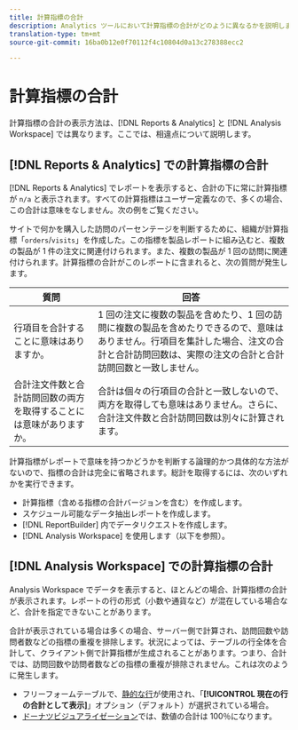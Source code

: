 ```yaml
---
title: 計算指標の合計
description: Analytics ツールにおいて計算指標の合計がどのように異なるかを説明します。
translation-type: tm+mt
source-git-commit: 16ba0b12e0f70112f4c10804d0a13c278388ecc2

---
```



# 計算指標の合計

計算指標の合計の表示方法は、[!DNL Reports & Analytics] と [!DNL Analysis Workspace] では異なります。ここでは、相違点について説明します。

## [!DNL Reports & Analytics] での計算指標の合計

[!DNL Reports & Analytics] でレポートを表示すると、合計の下に常に計算指標が `n/a` と表示されます。すべての計算指標はユーザー定義なので、多くの場合、この合計は意味をなしません。次の例をご覧ください。

サイトで何かを購入した訪問のパーセンテージを判断するために、組織が計算指標「`orders`/`visits`」を作成した。この指標を製品レポートに組み込むと、複数の製品が 1 件の注文に関連付けられます。また、複数の製品が 1 回の訪問に関連付けられます。計算指標の合計がこのレポートに含まれると、次の質問が発生します。

| 質問 | 回答 |
|---|---|
| 行項目を合計することに意味はありますか。 | 1 回の注文に複数の製品を含めたり、1 回の訪問に複数の製品を含めたりできるので、意味はありません。行項目を集計した場合、注文の合計と合計訪問回数は、実際の注文の合計と合計訪問回数と一致しません。 |
| 合計注文件数と合計訪問回数の両方を取得することには意味がありますか。 | 合計は個々の行項目の合計と一致しないので、両方を取得しても意味はありません。さらに、合計注文件数と合計訪問回数は別々に計算されます。 |

計算指標がレポートで意味を持つかどうかを判断する論理的かつ具体的な方法がないので、指標の合計は完全に省略されます。総計を取得するには、次のいずれかを実行できます。

* 計算指標（含める指標の合計バージョンを含む）を作成します。
* スケジュール可能なデータ抽出レポートを作成します。
* [!DNL ReportBuilder] 内でデータリクエストを作成します。
* [!DNL Analysis Workspace] を使用します（以下を参照）。

## [!DNL Analysis Workspace] での計算指標の合計

Analysis Workspace でデータを表示すると、ほとんどの場合、計算指標の合計が表示されます。レポートの行の形式（小数や通貨など）が混在している場合など、合計を指定できないことがあります。

合計が表示されている場合は多くの場合、サーバー側で計算され、訪問回数や訪問者数などの指標の重複を排除します。状況によっては、テーブルの行全体を合計して、クライアント側で計算指標が生成されることがあります。つまり、合計では、訪問回数や訪問者数などの指標の重複が排除されません。これは次のように発生します。

* フリーフォームテーブルで、[静的な行](/help/analyze/analysis-workspace/build-workspace-project/column-row-settings/manual-vs-dynamic-rows.md)が使用され、「**[!UICONTROL 現在の行の合計として表示]**」オプション（デフォルト）が選択されている場合。
* [ドーナツビジュアライゼーション](/help/analyze/analysis-workspace/visualizations/donut.md)では、数値の合計は 100％になります。
